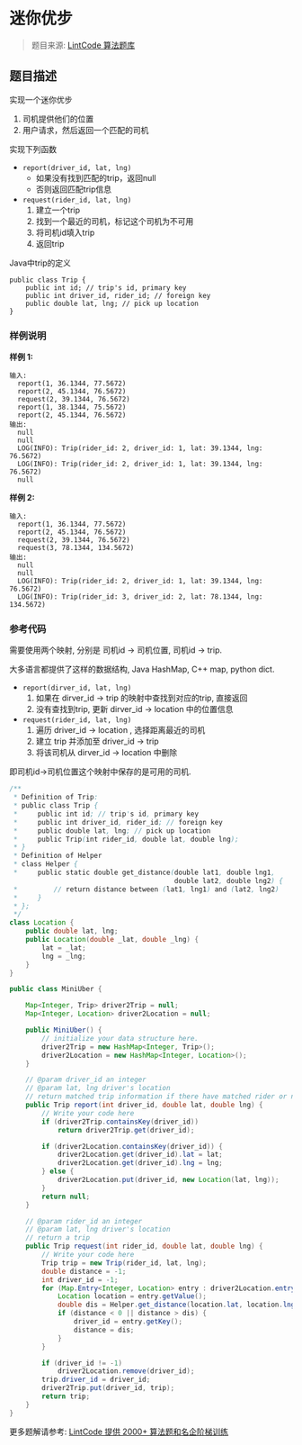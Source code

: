 # 迷你优步
 > 题目来源: [LintCode 算法题库](https://www.lintcode.com/problem/mini-uber/?utm_source=sc-github-wzz)
 ## 题目描述
 实现一个迷你优步
1. 司机提供他们的位置
2. 用户请求，然后返回一个匹配的司机

实现下列函数

- `report(driver_id, lat, lng)`
  - 如果没有找到匹配的trip，返回null
  - 否则返回匹配trip信息
- `request(rider_id, lat, lng)`
  1. 建立一个trip
  2. 找到一个最近的司机，标记这个司机为不可用
  3. 将司机id填入trip
  4. 返回trip

Java中trip的定义
```
public class Trip {
    public int id; // trip's id, primary key
    public int driver_id, rider_id; // foreign key
    public double lat, lng; // pick up location
}
```
 ### 样例说明
 **样例 1:**

```
输入:
  report(1, 36.1344, 77.5672) 
  report(2, 45.1344, 76.5672) 
  request(2, 39.1344, 76.5672) 
  report(1, 38.1344, 75.5672) 
  report(2, 45.1344, 76.5672) 
输出: 
  null
  null
  LOG(INFO): Trip(rider_id: 2, driver_id: 1, lat: 39.1344, lng: 76.5672)
  LOG(INFO): Trip(rider_id: 2, driver_id: 1, lat: 39.1344, lng: 76.5672)
  null
```

**样例 2:**

```
输入: 
  report(1, 36.1344, 77.5672)
  report(2, 45.1344, 76.5672)
  request(2, 39.1344, 76.5672)
  request(3, 78.1344, 134.5672)
输出: 
  null
  null
  LOG(INFO): Trip(rider_id: 2, driver_id: 1, lat: 39.1344, lng: 76.5672)
  LOG(INFO): Trip(rider_id: 3, driver_id: 2, lat: 78.1344, lng: 134.5672)
```
 ### 参考代码
 需要使用两个映射, 分别是 司机id -> 司机位置, 司机id -> trip.

大多语言都提供了这样的数据结构, Java HashMap, C++ map, python dict.

- `report(dirver_id, lat, lng)`
  1. 如果在 dirver_id -> trip 的映射中查找到对应的trip, 直接返回
  2. 没有查找到trip, 更新 dirver_id -> location 中的位置信息
- `request(rider_id, lat, lng)`
  1. 遍历 driver_id -> location , 选择距离最近的司机
  2. 建立 trip 并添加至 driver_id -> trip
  3. 将该司机从 dirver_id -> location 中删除
  
即司机id->司机位置这个映射中保存的是可用的司机.
```java
/**
 * Definition of Trip:
 * public class Trip {
 *     public int id; // trip's id, primary key
 *     public int driver_id, rider_id; // foreign key
 *     public double lat, lng; // pick up location
 *     public Trip(int rider_id, double lat, double lng);
 * }
 * Definition of Helper
 * class Helper {
 *     public static double get_distance(double lat1, double lng1,
                                         double lat2, double lng2) {
 *         // return distance between (lat1, lng1) and (lat2, lng2)
 *     }
 * };
 */
class Location {
    public double lat, lng;
    public Location(double _lat, double _lng) {
        lat = _lat;
        lng = _lng;
    }
}

public class MiniUber {

    Map<Integer, Trip> driver2Trip = null;
    Map<Integer, Location> driver2Location = null;

    public MiniUber() {
        // initialize your data structure here.
        driver2Trip = new HashMap<Integer, Trip>();
        driver2Location = new HashMap<Integer, Location>();
    }

    // @param driver_id an integer
    // @param lat, lng driver's location
    // return matched trip information if there have matched rider or null
    public Trip report(int driver_id, double lat, double lng) {
        // Write your code here
        if (driver2Trip.containsKey(driver_id))
            return driver2Trip.get(driver_id);

        if (driver2Location.containsKey(driver_id)) {
            driver2Location.get(driver_id).lat = lat;
            driver2Location.get(driver_id).lng = lng;
        } else {
            driver2Location.put(driver_id, new Location(lat, lng));
        }
        return null;
    }

    // @param rider_id an integer
    // @param lat, lng driver's location
    // return a trip
    public Trip request(int rider_id, double lat, double lng) {
        // Write your code here
        Trip trip = new Trip(rider_id, lat, lng);
        double distance = -1;
        int driver_id = -1;
        for (Map.Entry<Integer, Location> entry : driver2Location.entrySet()) {
            Location location = entry.getValue();
            double dis = Helper.get_distance(location.lat, location.lng, lat, lng);
            if (distance < 0 || distance > dis) {
                driver_id = entry.getKey();
                distance = dis;
            }
        }

        if (driver_id != -1)
            driver2Location.remove(driver_id);
        trip.driver_id = driver_id;
        driver2Trip.put(driver_id, trip);
        return trip;
    }
}
```
 更多题解请参考: [LintCode 提供 2000+ 算法题和名企阶梯训练](https://www.lintcode.com/problem/?utm_source=sc-github-wzz)